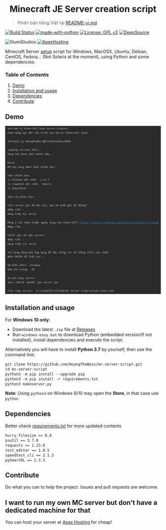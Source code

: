 <h1 align="center">Minecraft JE Server creation script</h1>

> Phiên bản tiếng Việt tại [README-vi.md](README-vi.md)

[![Build Status](https://travis-ci.com/HoangTheBoss/mc-server-script.svg?branch=master)](https://travis-ci.com/HoangTheBoss/mc-server-script)
[![made-with-python](https://img.shields.io/badge/Made%20with-Python-1f425f.svg)](https://www.python.org/)
[![License: GPL v3](https://img.shields.io/badge/License-GPLv3-blue.svg)](https://www.gnu.org/licenses/gpl-3.0)
[![DeepSource](https://static.deepsource.io/deepsource-badge-light-mini.svg)](https://deepsource.io/gh/HoangTheBoss/mc-server-script/?ref=repository-badge)

![IllumiStudios](https://img.shields.io/badge/Powered%20by-IllumiStudios-black)
[![ApexHosting](https://img.shields.io/badge/Host%20your%20server%20on-Apex%20Hosting-critical)](https://billing.apexminecrafthosting.com/aff.php?aff=2786)


Minecraft Server [setup](https://minecraft.gamepedia.com/Tutorials/Setting_up_a_server) script for Windows, MacOSX, Ubuntu, Debian, CentOS, Fedora... (Not Solaris at the moment), using Python and some dependencies.

### Table of Contents
1. [Demo](#demo)
2. [Installation and usage](#installation-and-usage)
3. [Dependencies](#dependencies)
4. [Contribute](#contribute)

## Demo
![screenshot-1](demos/screenshot-1.png "Screenshot 1")

## Installation and usage

For __Windows 10 only__: 

- Download the latest `.zip` file at [Releases](https://github.com/hoangtheboss/mc-server-script/releases)
- Run `windows-easy.bat` to download Python (embedded version/if not installed), install dependencies and execute the script.

Alternatively you will have to install __Python 3.7__ by yourself, then use the command line:

```
git clone https://github.com/HoangTheBoss/mc-server-script.git
cd mc-server-script
python3 -m pip install --upgrade pip
python3 -m pip install -r requirements.txt
python3 makeserver.py
```

__Note__: Using `python3` on Windows 8/10 may open the __Store__, in that case use `python`

## Dependencies
Better check [requirements.txt](https://github.com/HoangTheBoss/mc-server-script/blob/master/requirements.txt) for more updated contents
```
hurry.filesize == 0.9
psutil == 5.7.0
requests == 2.23.0
text_editor == 1.0.5
speedtest_cli == 2.1.2
pySmartDL == 1.3.3
```

## Contribute
Do what you can to help the project. Issues and pull requests are welcome.

## I want to run my own MC server but don't have a dedicated machine for that
You can host your server at [Apex Hosting](https://billing.apexminecrafthosting.com/aff.php?aff=2786) for cheap!


